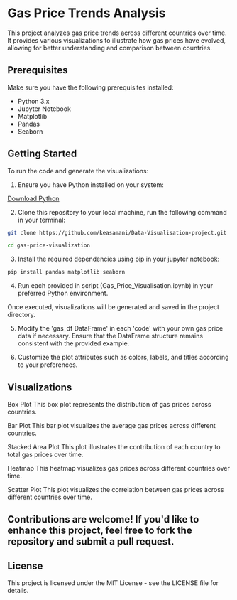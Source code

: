 # Gas Price Trends Analysis

This project analyzes gas price trends across different countries over time. It provides various visualizations to illustrate how gas prices have evolved, allowing for better understanding and comparison between countries.

## Prerequisites

Make sure you have the following prerequisites installed:

- Python 3.x
- Jupyter Notebook
- Matplotlib
- Pandas
- Seaborn


## Getting Started

To run the code and generate the visualizations:

1. Ensure you have Python installed on your system:

[Download Python](https://www.python.org/downloads/)

2. Clone this repository to your local machine, run the following command in your terminal:

```bash
git clone https://github.com/keasamani/Data-Visualisation-project.git
```
```bash
cd gas-price-visualization
```
3. Install the required dependencies using pip in your jupyter notebook:

```bash
pip install pandas matplotlib seaborn
```

4. Run each provided in script (Gas_Price_Visualisation.ipynb) in your preferred Python environment.

Once executed, visualizations will be generated and saved in the project directory.

5. Modify the 'gas_df DataFrame' in each 'code' with your own gas price data if necessary. Ensure that the DataFrame structure remains consistent with the provided example.

6. Customize the plot attributes such as colors, labels, and titles according to your preferences.

## Visualizations

Box Plot
This box plot represents the distribution of gas prices across countries.

Bar Plot
This bar plot visualizes the average gas prices across different countries.

Stacked Area Plot
This plot illustrates the contribution of each country to total gas prices over time.

Heatmap
This heatmap visualizes gas prices across different countries over time.

Scatter Plot
This plot visualizes the correlation between gas prices across different countries over time.


## Contributions are welcome! If you'd like to enhance this project, feel free to fork the repository and submit a pull request.

## License

This project is licensed under the MIT License - see the LICENSE file for details.

